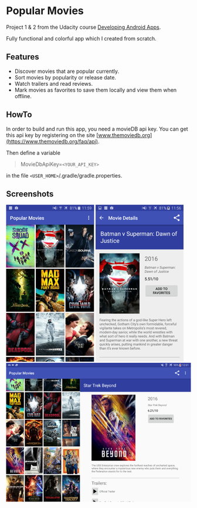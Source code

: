 # Popular Movies

Project 1 & 2 from the Udacity course [Developing Android Apps](https://www.udacity.com/course/developing-android-apps--ud853).

Fully functional and colorful app which I created from scratch.

## Features
* Discover movies that are popular currently.
* Sort movies by popularity or release date.
* Watch trailers and read reviews.
* Mark movies as favorites to save them locally and view them when offline.

## HowTo
In order to build and run this app, you need a movieDB api key. You can get this api key by registering on the site [www.themoviedb.org](https://www.themoviedb.org/faq/api).

Then define a variable

> MovieDbApiKey=`<YOUR_API_KEY>`

in the file `<USER_HOME>`/.gradle/gradle.properties.

## Screenshots
![PhoneMain](/screenshots/PhoneMain.png?raw=true)
![PhoneDetails](/screenshots/PhoneDetails.png?raw=true)
![Tablet](/screenshots/Tablet.png?raw=true)



